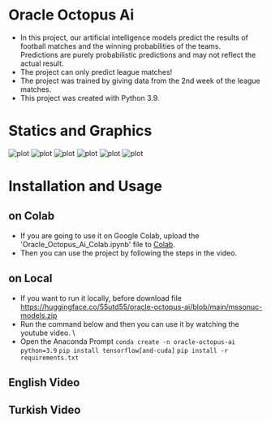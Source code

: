 # Oracle Octopus Ai
* In this project, our artificial intelligence models predict the results of football matches and the winning probabilities of the teams. \
Predictions are purely probabilistic predictions and may not reflect the actual result.
* The project can only predict league matches!
* The project was trained by giving data from the 2nd week of the league matches.
* This project was created with Python 3.9.

# Statics and Graphics
![plot](graphics/distribution-of-data-in-the-dataset.png)
![plot](graphics/Predictions-Results-and-Accuracy-Score-Graphics-all-dataset.png)
![plot](graphics/Predictions-Results-and-Accuracy-Score-Graphics-all-dataset-home-predict-60.png)
![plot](graphics/Predictions-Results-and-Accuracy-Score-Graphics-all-dataset-away-predict-60.png)
![plot](graphics/Predictions-Results-and-Accuracy-Score-Graphics-test-dataset-home-predict-60.png)
![plot](graphics/Predictions-Results-and-Accuracy-Score-Graphics-test-dataset-away-predict-60.png)

# Installation and Usage
## on Colab
* If you are going to use it on Google Colab, upload the 'Oracle_Octopus_Ai_Colab.ipynb' file to [Colab](https://colab.research.google.com).
* Then you can use the project by following the steps in the video.
## on Local
* If you want to run it locally, before download file https://huggingface.co/55utd55/oracle-octopus-ai/blob/main/mssonuc-models.zip
* Run the command below and then you can use it by watching the youtube video. \
* Open the Anaconda Prompt
`conda create -n oracle-octopus-ai python=3.9`
`pip install tensorflow[and-cuda]`
`pip install -r requirements.txt`

## English Video

## Turkish Video
